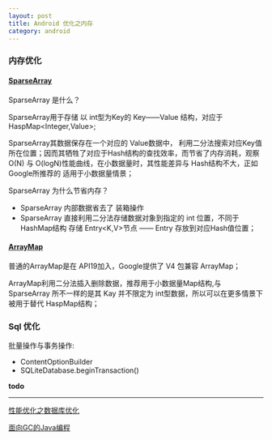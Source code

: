 ```yaml
---
layout: post
title: Android 优化之内存
category: android
---
```


### 内存优化

#### [SparseArray](https://android.googlesource.com/platform/frameworks/base/+/refs/heads/master/core/java/android/util/SparseArray.java)

SparseArray 是什么？

SparseArray用于存储 以 int型为Key的 Key——Value 结构，对应于 HaspMap<Integer,Value>;

SparseArray其数据保存在一个对应的 Value数据中， 利用二分法搜索对应Key值所在位置；因而其牺牲了对应于Hash结构的查找效率，而节省了内存消耗，观察O(N) 与 O(logN)性能曲线，在小数据量时，其性能差异与 Hash结构不大，正如Google所推荐的 适用于小数据量情景；

SparseArray 为什么节省内存？


* SparseArray 内部数据省去了 装箱操作    
* SparseArray 直接利用二分法存储数据对象到指定的 int 位置，不同于HashMap结构 存储 Entry<K,V>节点 —— Entry 存放到对应Hash值位置；



#### [ArrayMap](https://android.googlesource.com/platform/frameworks/support/+/refs/heads/master/v4/java/android/support/v4/util/ArrayMap.java)

普通的ArrayMap是在 API19加入，Google提供了 V4 包兼容 ArrayMap；

ArrayMap利用二分法插入删除数据，推荐用于小数据量Map结构,与 SparseArray 所不一样的是其 Kay 并不限定为 int型数据，所以可以在更多情景下被用于替代 HaspMap结构；


### Sql 优化


批量操作与事务操作:


* ContentOptionBuilder    
* SQLiteDatabase.beginTransaction()      



**todo**




---

[性能优化之数据库优化](http://www.trinea.cn/android/database-performance/)

[面向GC的Java编程](http://coolshell.cn/articles/11541.html)